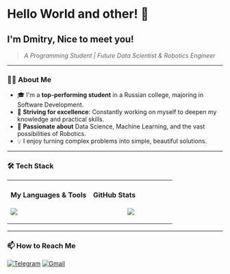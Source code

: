 # Hello World and other! 👋

## I'm Dmitry, Nice to meet you!

> *A Programming Student | Future Data Scientist & Robotics Engineer*

---

### 🧑‍💻 About Me

*   🎓 I'm a **top-performing student** in a Russian college, majoring in Software Development.
*   🚀 **Striving for excellence**: Constantly working on myself to deepen my knowledge and practical skills.
*   🧠 **Passionate about** Data Science, Machine Learning, and the vast possibilities of Robotics.
*   💡 I enjoy turning complex problems into simple, beautiful solutions.

---

### 🛠️ Tech Stack

<table>
  <tr>
    <td width="50%">
      <h4>My Languages & Tools</h4>
      <p align="left">
        <img src="https://skillicons.dev/icons?i=py,go,c,cpp,ubuntu,vscode&perline=3" />
      </p>
    </td>
    <td width="50%">
      <h4>GitHub Stats</h4>
      <p align="center">
        <img src="https://github-readme-stats.vercel.app/api?username=V01D-4-M3&show_icons=true&theme=dark&hide_border=true&bg_color=00000000" />
      </p>
    </td>
  </tr>
</table>

---

### 📫 How to Reach Me
[![Telegram](https://img.icons8.com/?size=50&id=TCnKnYZFoOzM&format=png&color=000000)](https://t.me/thats_me_pop_the_champagne)
[![Gmail](https://img.icons8.com/?size=50&id=rUgzXdXFnhmg&format=png&color=000000)](mailto:tda.w51146@gmail.com)